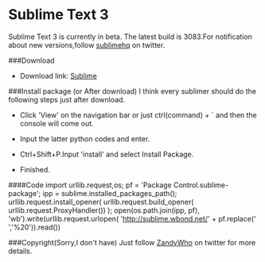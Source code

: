 Sublime Text 3
=====================
Sublime Text 3 is currently in beta. The latest build is 3083.For notification about new versions,follow [sublimehq](http://https://twitter.com/sublimehq) on twitter.

###Download
- Download link: [Sublime](http://www.sublimetext.com/3)

###Install package (or After download)
I think every sublimer should do the following steps just after download.

- Click 'View' on the navigation bar or just ctrl(command) + ` and then the console will come out.

- Input the latter python codes and enter.

- Ctrl+Shift+P.Input 'install' and select Install Package.

- Finished. 

####Code
import urllib.request,os; pf = 'Package Control.sublime-package'; ipp = sublime.installed_packages_path(); urllib.request.install_opener( urllib.request.build_opener( urllib.request.ProxyHandler()) ); 
open(os.path.join(ipp, pf), 'wb').write(urllib.request.urlopen( 
'http://sublime.wbond.net/' + pf.replace(' ','%20')).read())

###Copyright(Sorry,I don't have)
Just follow [ZandyWho](http://twitter.com/ZandyWho) on twitter for more details.